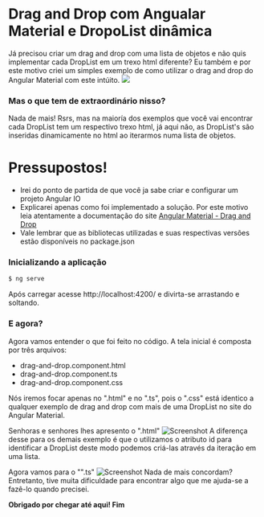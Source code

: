 # Drag and Drop com Angualar Material e DropoList dinâmica
Já precisou criar um drag and drop com uma lista de objetos e não quis implementar cada DropList em um trexo html diferente?
Eu também e por este motivo criei um simples exemplo de como utilizar o drag and drop do Angular Material com este intúito.
![](https://server/group/jobs/raw/master/doc/drag-and-drop.gif)

### Mas o que tem de extraordinário nisso?
Nada de mais! Rsrs, mas na maioría dos exemplos que você vai encontrar cada DropList tem um respectivo trexo html, já aqui não, as DropList's são inseridas dinamicamente no html ao iterarmos numa lista de objetos.

# Pressupostos!
  - Irei do ponto de partida de que você ja sabe criar e configurar um projeto Angular IO
  - Explicarei apenas como foi implementado a solução. Por este motivo leia atentamente a documentação do site [Angular Material - Drag and Drop](https://material.angular.io/cdk/drag-drop/overview)
  - Vale lembrar que as bibliotecas utilizadas e suas respectivas versões estão disponíveis no package.json

### Inicializando a aplicação 
```sh
$ ng serve
```
Após carregar acesse http://localhost:4200/ e divirta-se arrastando e soltando.

### E agora?
Agora vamos entender o que foi feito no código.
A tela inicial é composta por três arquivos:
 - drag-and-drop.component.html
 - drag-and-drop.component.ts
 - drag-and-drop.component.css
 
Nós iremos focar apenas no ".html" e no ".ts", pois o ".css" está identico a qualquer exemplo de drag and drop com mais de uma DropList no site do Angular Material.

Senhoras e senhores lhes apresento o ".html"
![Screenshot](https://server/group/jobs/raw/master/doc/drag-and-drop.html.jpg)
A diferença desse para os demais exemplo é que o utilizamos o atributo id para identificar a DropList deste modo podemos criá-las através da iteração em uma lista.

Agora vamos para o "".ts"
![Screenshot](https://server/group/jobs/raw/master/doc/drag-and-drop.ts.jpg)
Nada de mais concordam? Entretanto, tive muita dificuldade para encontrar algo que me ajuda-se a fazê-lo quando precisei.

**Obrigado por chegar até aqui! Fim**
